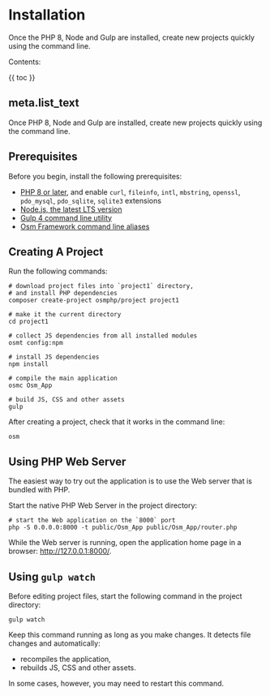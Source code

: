 # Installation

Once the PHP 8, Node and Gulp are installed, create new
projects quickly using the command line.

Contents:

{{ toc }}

## meta.list_text

Once PHP 8, Node and Gulp are installed, create new projects quickly using the command line.

## Prerequisites

Before you begin, install the following prerequisites:

* [PHP 8 or later](https://www.php.net/manual/en/install.php), and enable `curl`, `fileinfo`, `intl`, `mbstring`, `openssl`, `pdo_mysql`, `pdo_sqlite`, `sqlite3`
  extensions
* [Node.js, the latest LTS version](https://nodejs.org/en/download/current/)
* [Gulp 4 command line utility](https://gulpjs.com/docs/en/getting-started/quick-start#install-the-gulp-command-line-utility) 
* [Osm Framework command line aliases](10-framework-command-line-aliases.md)  

## Creating A Project

Run the following commands:

    # download project files into `project1` directory, 
    # and install PHP dependencies 
    composer create-project osmphp/project project1
    
    # make it the current directory
    cd project1

    # collect JS dependencies from all installed modules
    osmt config:npm
        
    # install JS dependencies
    npm install
    
    # compile the main application
    osmc Osm_App
    
    # build JS, CSS and other assets
    gulp

After creating a project, check that it works in the command line:

    osm

## Using PHP Web Server

The easiest way to try out the application is to use the Web server that is bundled with PHP.

Start the native PHP Web Server in the project directory:
    
    # start the Web application on the `8000` port
    php -S 0.0.0.0:8000 -t public/Osm_App public/Osm_App/router.php
    
While the Web server is running, open the application home page in a browser: <http://127.0.0.1:8000/>.

## Using `gulp watch`

Before editing project files, start the following command in the project directory:

    gulp watch
    
Keep this command running as long as you make changes. It detects file changes and automatically: 

* recompiles the application,
* rebuilds JS, CSS and other assets.     

In some cases, however, you may need to restart this command.